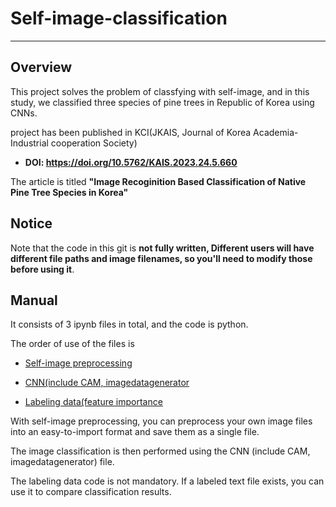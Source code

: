 # Self-image-classification
---
## Overview

This project solves the problem of classfying with self-image, and in this study, we classified three species of pine trees in Republic of Korea using CNNs.


project has been published in KCI(JKAIS, Journal of Korea Academia-Industrial cooperation Society)

* __DOI: https://doi.org/10.5762/KAIS.2023.24.5.660__

The article is titled __"Image Recoginition Based Classification of Native Pine Tree Species in Korea"__

## Notice

Note that the code in this git is __not fully written, Different users will have different file paths and image filenames, so you'll need to modify those before using it__. 

## Manual

It consists of 3 ipynb files in total, and the code is python.

The order of use of the files is
- [Self-image preprocessing](https://github.com/Lemmondrop/Self-image-classification/commit/4e4fdf0c0405e1cf6a9e3d1382cc9a04dbf3c286)

- [CNN(include CAM, imagedatagenerator](https://github.com/Lemmondrop/Self-image-classification/blob/main/CNN%20(include%20CAM%2C%20Imagedatagenerator))

- [Labeling data(feature importance](https://github.com/Lemmondrop/Self-image-classification/blob/main/Labeling%20data(feature%20importance))

With self-image preprocessing, you can preprocess your own image files into an easy-to-import format and save them as a single file.

The image classification is then performed using the CNN (include CAM, imagedatagenerator) file.

The labeling data code is not mandatory.
If a labeled text file exists, you can use it to compare classification results.
